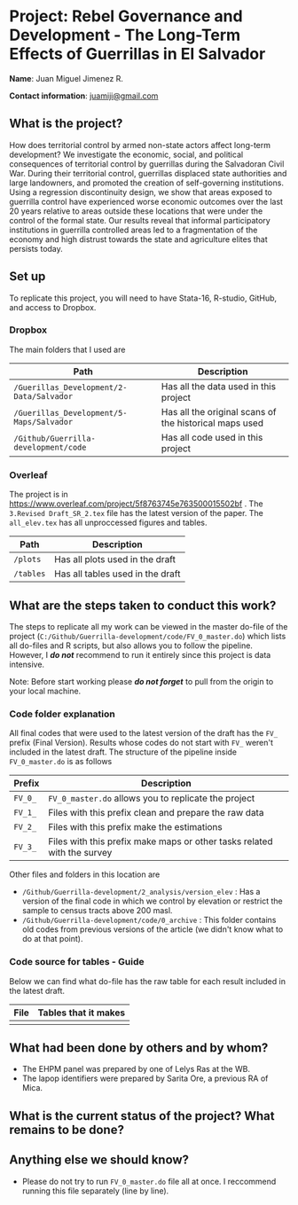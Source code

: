 # Project: Rebel Governance and Development - The Long-Term Effects of Guerrillas in El Salvador

**Name**:  Juan Miguel Jimenez R. 

**Contact information**: juamiji@gmail.com

## What is the project?
How does territorial control by armed non-state actors affect long-term development? We investigate the economic, social, and political consequences of territorial control by guerrillas during the Salvadoran Civil War.  During their territorial control, guerrillas displaced state authorities and large landowners, and promoted the creation of self-governing institutions. Using a regression discontinuity design, we show that areas exposed to guerrilla control have experienced worse economic outcomes over the last 20 years relative to areas outside these locations that were under the control of the formal state.  Our results reveal that  informal participatory institutions in guerrilla controlled areas led to a fragmentation of the economy and high distrust towards the state and agriculture elites that persists today.

## Set up
To replicate this project, you will need to have Stata-16, R-studio, GitHub, and access to Dropbox. 

### Dropbox
The main folders that I used are

| Path | Description |
| ---- | ----------- |
| `/Guerillas_Development/2-Data/Salvador` | Has all the data used in this project | 
| `/Guerillas_Development/5-Maps/Salvador` | Has all the original scans of the historical maps used | 
| `/Github/Guerrilla-development/code` | Has all code used in this project |

### Overleaf
The project is in https://www.overleaf.com/project/5f8763745e763500015502bf . The `3.Revised Draft_SR_2.tex` file has the latest version of the paper. The `all_elev.tex` has all unproccessed figures and tables. 

| Path | Description |
| ---- | ----------- |
| `/plots` | Has all plots used in the draft | 
| `/tables` | Has all tables used in the draft | 

## What are the steps taken to conduct this work?
The steps to replicate all my work can be viewed in the master do-file of the project (`C:/Github/Guerrilla-development/code/FV_0_master.do`) which lists all do-files and R scripts, but also allows you to follow the pipeline. However, I ***do not*** recommend to run it entirely since this project is data intensive.

Note: Before start working please ***do not forget*** to pull from the origin to your local machine.

### Code folder explanation
All final codes that were used to the latest version of the draft has the `FV_` prefix (Final Version). Results whose codes do not start with `FV_` weren't included in the latest draft. The structure of the pipeline inside `FV_0_master.do` is as follows 

| Prefix | Description |
| ---- | ----------- |
| `FV_0_` |  `FV_0_master.do` allows you to replicate the project | 
| `FV_1_` | Files with this prefix clean and prepare the raw data |
| `FV_2_` | Files with this prefix make the estimations | 
| `FV_3_` | Files with this prefix make maps or other tasks related with the survey | 

Other files and folders in this location are
- `/Github/Guerrilla-development/2_analysis/version_elev` : Has a version of the final code in which we control by elevation or restrict the sample to census tracts above 200 masl.
- `/Github/Guerrilla-development/code/0_archive` : This folder contains old codes from previous versions of the article (we didn't know what to do at that point).  

### Code source for tables - Guide
Below we can find what do-file has the raw table for each result included in the latest draft.

| File | Tables that it makes |
| ---- | ----------- |
|    |  |


## What had been done by others and by whom? 
- The EHPM panel was prepared by one of Lelys Ras at the WB. 
- The lapop identifiers were prepared by Sarita Ore, a previous RA of Mica. 

## What is the current status of the project?  What remains to be done?  

## Anything else we should know? 
- Please do not try to run `FV_0_master.do` file all at once. I reccommend running this file separately (line by line). 


